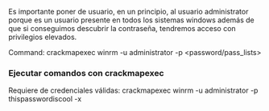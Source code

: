 Es importante poner de usuario, en un principio, al usuario administrator porque es un usuario presente en todos los sistemas windows además de que si conseguimos descubrir la contraseña, tendremos acceso con privilegios elevados.

Command:
	crackmapexec winrm -u administrator -p <password/pass_lists>


### Ejecutar comandos con crackmapexec
Requiere de credenciales válidas:
	crackmapexec winrm -u administrator -p thispasswordiscool -x <command>